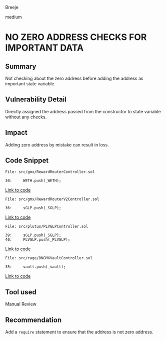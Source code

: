 Breeje

medium

# NO ZERO ADDRESS CHECKS FOR IMPORTANT DATA

## Summary

Not checking about the zero address before adding the address as important state variable.

## Vulnerability Detail

Directly assigned the address passed from the constructor to state variable without any checks.

## Impact

Adding zero address by mistake can result in loss.

## Code Snippet

```solidity
File: src/gmx/RewardRouterController.sol

30:     WETH.push(_WETH);

```
[Link to code](https://github.com/sentimentxyz/controller/blob/5864291d9be6c2c77e341691eea04376d1dca8db/src/gmx/RewardRouterController.sol#L30)


```solidity
File: src/gmx/RewardRouterV2Controller.sol

36:     sGLP.push(_SGLP);

```
[Link to code](https://github.com/sentimentxyz/controller/blob/5864291d9be6c2c77e341691eea04376d1dca8db/src/gmx/RewardRouterV2Controller.sol#L36)

```solidity
File: src/plutus/PLVGLPController.sol

39:     sGLP.push(_SGLP);
40:     PLVGLP.push(_PLVGLP);

```
[Link to code](https://github.com/sentimentxyz/controller/blob/5864291d9be6c2c77e341691eea04376d1dca8db/src/plutus/PLVGLPController.sol#L39-L40)

```solidity
File: src/rage/DNGMXVaultController.sol

35:     vault.push(_vault);

```
[Link to code](https://github.com/sentimentxyz/controller/blob/5864291d9be6c2c77e341691eea04376d1dca8db/src/rage/DNGMXVaultController.sol#L35)

## Tool used

Manual Review

## Recommendation

Add a `require` statement to ensure that the address is not zero address. 
